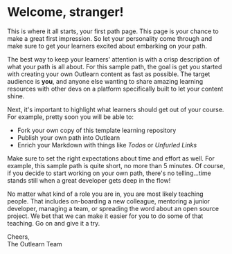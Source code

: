 # Welcome, stranger!

This is where it all starts, your first path page. This page is your chance to make a great first impression. So let your personality come through and make sure to get your learners excited about embarking on your path.

The best way to keep your learners' attention is with a crisp description of what your path is all about. For this sample path, the goal is get you started with creating your own Outlearn content as fast as possible. The target audience is **you**, and anyone else wanting to share amazing learning resources with other devs on a platform specifically built to let your content shine.

Next, it's important to highlight what learners should get out of your course.  For example, pretty soon you will be able to:

* Fork your own copy of this template learning repository
* Publish your own path into Outlearn
* Enrich your Markdown with things like _Todos_ or _Unfurled Links_

Make sure to set the right expectations about time and effort as well. For example, this sample path is quite short, no more than 5 minutes.  Of course, if you decide to start working on your own path, there's no telling...time stands still when a great developer gets deep in the flow!

No matter what kind of a role you are in, you are most likely teaching people. That includes on-boarding a new colleague, mentoring a junior developer, managing a team, or spreading the word about an open source project. We bet that we can make it easier for you to do some of that teaching. Go on and give it a try.

Cheers,  
The Outlearn Team
